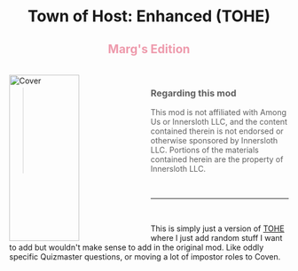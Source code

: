 
<h1 align="center">Town of Host: Enhanced (TOHE)</h1>
<h2 align="center"><font color="ee9aac">Marg's Edition</font></h2>

<br>

<img align="left" alt="Cover" src="Resources/Background/TOHE-Background-Old.jpg" width="50%" height="300" /> 

<p align="right">
  
> ### Regarding this mod
>
> This mod is not affiliated with Among Us or Innersloth LLC, and the content contained therein is not endorsed or otherwise sponsored by Innersloth LLC. Portions of the materials contained herein are the property of Innersloth LLC.
<br>

</p>
<p align="center">

---

</p>
<br>

This is simply just a version of [TOHE](https://github.com/EnhancedNetwork/TownofHost-Enhanced) where I just add random stuff I want to add but wouldn't make sense to add in the original mod. Like oddly specific Quizmaster questions, or moving a lot of impostor roles to Coven.